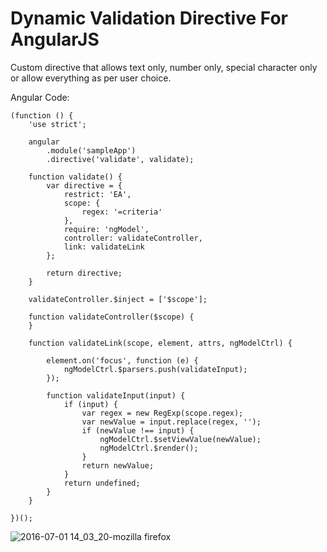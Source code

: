 # Dynamic Validation Directive For AngularJS
Custom directive that allows text only, number only, special character only or allow everything as per user choice.

Angular Code:

    (function () {
        'use strict';
    
        angular
            .module('sampleApp')
            .directive('validate', validate);
    
        function validate() {
            var directive = {
                restrict: 'EA',
                scope: {
                    regex: '=criteria'
                },
                require: 'ngModel',
                controller: validateController,
                link: validateLink
            };
    
            return directive;
        }
    
        validateController.$inject = ['$scope'];
    
        function validateController($scope) {
        }
    
        function validateLink(scope, element, attrs, ngModelCtrl) {
    
            element.on('focus', function (e) {
                ngModelCtrl.$parsers.push(validateInput);
            });
    
            function validateInput(input) {
                if (input) {
                    var regex = new RegExp(scope.regex);
                    var newValue = input.replace(regex, '');
                    if (newValue !== input) {
                        ngModelCtrl.$setViewValue(newValue);
                        ngModelCtrl.$render();
                    }
                    return newValue;
                }
                return undefined;
            }
        }
    
    })();

![2016-07-01 14_03_20-mozilla firefox](https://cloud.githubusercontent.com/assets/10474169/16531999/d6f33c24-3f94-11e6-8d9d-b34c65ef71f9.png)
